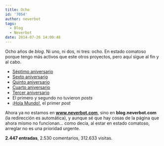 ```yaml
---
title: Ocho
id: '7054'
author: neverbot
tags:
  - Blog
  - Neverbot
date: 2014-07-26 14:00:48
---
```


Ocho años de _blog_. Ni uno, ni dos, ni tres: ocho. En estado comatoso porque tengo más activos que este otros proyectos, pero aquí sigue al fin y al cabo.

*   [Séptimo aniversario](https://neverbot.com/archivo/blog/septimo-aniversario/)
*   [Sexto aniversario](https://neverbot.com/archivo/blog/sexto-aniversario/)
*   [Quinto aniversario](https://neverbot.com/archivo/mundo-real%e2%84%a2/%c2%a1quinto-aniversario/)
*   [Cuarto aniversario](https://neverbot.com/archivo/blog/cuarto-aniversario-de-neverbot-com/)
*   [Tercer aniversario](https://neverbot.com/archivo/blog/tercer-aniversario-del-blog/)
*   El primero y segundo no tuvieron _posts_
*   [¡Hola Mundo!](https://neverbot.com/archivo/blog/hello-world/), el primer _post_

Ahora ya no estamos en **www.neverbot.com**, sino en **blog.neverbot.com** (la redirección es automática), y aunque sé que hay cosas de la página que ahora mismo no funcionan... como decía, al estar en estado comatoso, arreglar no es una prioridad urgente.

**2.447 entradas**, 2.530 comentarios, 312.633 visitas.